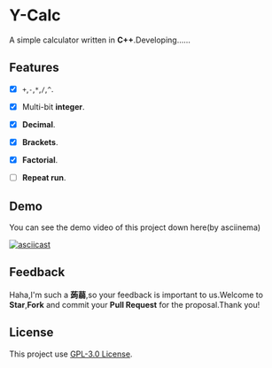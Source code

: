# Y-Calc

A simple calculator written in **C++**.Developing……

## Features

- [x] `+`,`-`,`*`,`/`,`^`.
- [x] Multi-bit **integer**.

- [x] **Decimal**.

- [x] **Brackets**.

- [x] **Factorial**.

- [ ] **Repeat run**.

## Demo

You can see the demo video of this project down here(by asciinema)

[![asciicast](https://asciinema.org/a/557672.svg)](https://asciinema.org/a/557672)

## Feedback

Haha,I'm such a **蒟蒻**,so your feedback is important to us.Welcome to **Star**,**Fork** and commit your **Pull Request** for the proposal.Thank you!

## License 

This project use [GPL-3.0 License](https://www.gnu.org/licenses/gpl-3.0.en.html).
